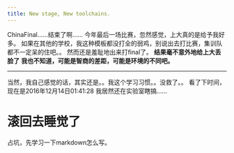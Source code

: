 ```yaml
---
title: New stage, New toolchains.
---
```

ChinaFinal……结束了啊……
今年最后一场比赛，忽然感觉，上大真的是给予我好多。
如果在其他的学校，我这种模板都没打全的弱鸡，别说出去打比赛，集训队都不一定呆的住吧。。
然而还是羞耻地出来打final了。
**结果毫不意外地给上大丢脸了**
__我也不知道，可能是智商的差距，可能是环境的不同吧。__
***
当然，我自己感觉的话，其实还是。。我这个学习习惯。。没救了。。
看了下时间，现在是2016年12月14日01:41:28
我居然还在实验室瞎搞……

滚回去睡觉了
===

占坑，先学习一下markdown怎么写。
